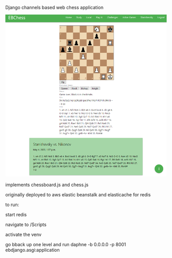 Django channels based web chess application 

![](https://raw.githubusercontent.com/elkcarc/EBChess/master/sample%20image.png)

implements chessboard.js and chess.js

originally deployed to aws elastic beanstalk and elasticache for redis


to run:

start redis

navigate to /Scripts

activate the venv

go bback up one level and run daphne -b 0.0.0.0 -p 8001 ebdjango.asgi:application
